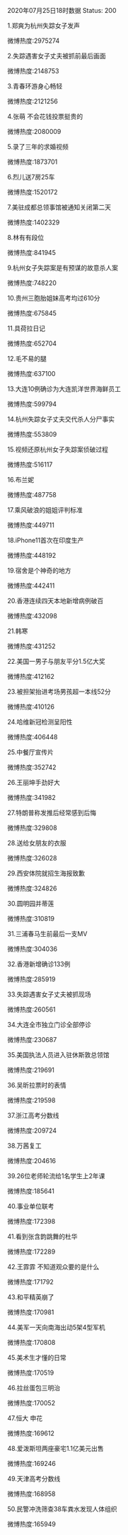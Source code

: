 2020年07月25日18时数据
Status: 200

1.郑爽为杭州失踪女子发声

微博热度:2975274

2.失踪遇害女子丈夫被抓前最后画面

微博热度:2148753

3.青春环游身心畅轻

微博热度:2121256

4.张萌 不会花钱投票挺贵的

微博热度:2080009

5.录了三年的求婚视频

微博热度:1873701

6.烈儿送7房25车

微博热度:1520172

7.美驻成都总领事馆被通知关闭第二天

微博热度:1402329

8.林有有段位

微博热度:841945

9.杭州女子失踪案是有预谋的故意杀人案

微博热度:748220

10.贵州三胞胎姐妹高考均过610分

微博热度:675845

11.具荷拉日记

微博热度:652704

12.毛不易的腿

微博热度:637100

13.大连10例确诊为大连凯洋世界海鲜员工

微博热度:599794

14.杭州失踪女子丈夫交代杀人分尸事实

微博热度:553809

15.视频还原杭州女子失踪案侦破过程

微博热度:516117

16.布兰妮

微博热度:487758

17.乘风破浪的姐姐评判标准

微博热度:449711

18.iPhone11首次在印度生产

微博热度:448192

19.宿舍是个神奇的地方

微博热度:442411

20.香港连续四天本地新增病例破百

微博热度:432098

21.韩寒

微博热度:431252

22.美国一男子与朋友平分1.5亿大奖

微博热度:412162

23.被担架抬进考场男孩超一本线52分

微博热度:410126

24.哈维新冠检测呈阳性

微博热度:406448

25.中餐厅宣传片

微博热度:352742

26.王丽坤手劲好大

微博热度:341982

27.特朗普称发推后经常感到后悔

微博热度:329808

28.送给女朋友的衣服

微博热度:326028

29.西安体院就招生海报致歉

微博热度:324826

30.圆明园并蒂莲

微博热度:310819

31.三浦春马生前最后一支MV

微博热度:304036

32.香港新增确诊133例

微博热度:285919

33.失踪遇害女子丈夫被抓现场

微博热度:260561

34.大连全市独立门诊全部停诊

微博热度:230687

35.美国执法人员进入驻休斯敦总领馆

微博热度:219691

36.吴昕拉票时的表情

微博热度:219598

37.浙江高考分数线

微博热度:209724

38.万茜复工

微博热度:204616

39.26位老师轮流给1名学生上2年课

微博热度:185641

40.事业单位联考

微博热度:172398

41.看到张含韵跳舞的杜华

微博热度:172289

42.王霏霏 不知道观众要的是什么

微博热度:171792

43.和平精英崩了

微博热度:170981

44.美军一天向南海出动5架4型军机

微博热度:170808

45.美术生才懂的日常

微博热度:170519

46.拉丝蛋包三明治

微博热度:170052

47.恒大 申花

微博热度:169612

48.爱泼斯坦两座豪宅1.1亿美元出售

微博热度:169246

49.天津高考分数线

微博热度:168958

50.民警冲洗筛查38车粪水发现人体组织

微博热度:165949

